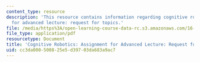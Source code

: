 ```yaml
---
content_type: resource
description: 'This resource contains information regarding cognitive robotics: Assignment
  for advanced lecture: request for topics.'
file: /media/https%3A/open-learning-course-data-rc.s3.amazonaws.com/16-412j-cognitive-robotics-spring-2016/cc3da000500825e5d39703da683a9ac7_MIT16_412JS16_Assignment3.pdf
file_type: application/pdf
resourcetype: Document
title: 'Cognitive Robotics: Assignment for Advanced Lecture: Request for Topics'
uid: cc3da000-5008-25e5-d397-03da683a9ac7
---
```

